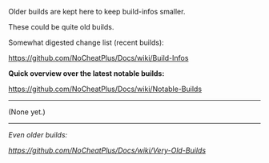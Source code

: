 Older builds are kept here to keep build-infos smaller.

These could be quite old builds.

Somewhat digested change list (recent builds):

https://github.com/NoCheatPlus/Docs/wiki/Build-Infos

**Quick overview over the latest notable builds:**

https://github.com/NoCheatPlus/Docs/wiki/Notable-Builds

----
(None yet.)

----
_Even older builds:_

_https://github.com/NoCheatPlus/Docs/wiki/Very-Old-Builds_


